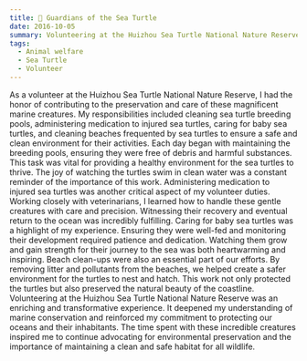```yaml
---
title: 🐢 Guardians of the Sea Turtle
date: 2016-10-05
summary: Volunteering at the Huizhou Sea Turtle National Nature Reserve involved cleaning breeding pools, administering medication, caring for baby turtles, and cleaning beaches. This experience highlighted the importance of marine conservation and the impact of maintaining a safe environment for sea turtles.
tags:
  - Animal welfare
  - Sea Turtle
  - Volunteer
---
```


As a volunteer at the Huizhou Sea Turtle National Nature Reserve, I had the honor of contributing to the preservation and care of these magnificent marine creatures. My responsibilities included cleaning sea turtle breeding pools, administering medication to injured sea turtles, caring for baby sea turtles, and cleaning beaches frequented by sea turtles to ensure a safe and clean environment for their activities.
Each day began with maintaining the breeding pools, ensuring they were free of debris and harmful substances. This task was vital for providing a healthy environment for the sea turtles to thrive. The joy of watching the turtles swim in clean water was a constant reminder of the importance of this work.
Administering medication to injured sea turtles was another critical aspect of my volunteer duties. Working closely with veterinarians, I learned how to handle these gentle creatures with care and precision. Witnessing their recovery and eventual return to the ocean was incredibly fulfilling.
Caring for baby sea turtles was a highlight of my experience. Ensuring they were well-fed and monitoring their development required patience and dedication. Watching them grow and gain strength for their journey to the sea was both heartwarming and inspiring.
Beach clean-ups were also an essential part of our efforts. By removing litter and pollutants from the beaches, we helped create a safer environment for the turtles to nest and hatch. This work not only protected the turtles but also preserved the natural beauty of the coastline.
Volunteering at the Huizhou Sea Turtle National Nature Reserve was an enriching and transformative experience. It deepened my understanding of marine conservation and reinforced my commitment to protecting our oceans and their inhabitants. The time spent with these incredible creatures inspired me to continue advocating for environmental preservation and the importance of maintaining a clean and safe habitat for all wildlife.


